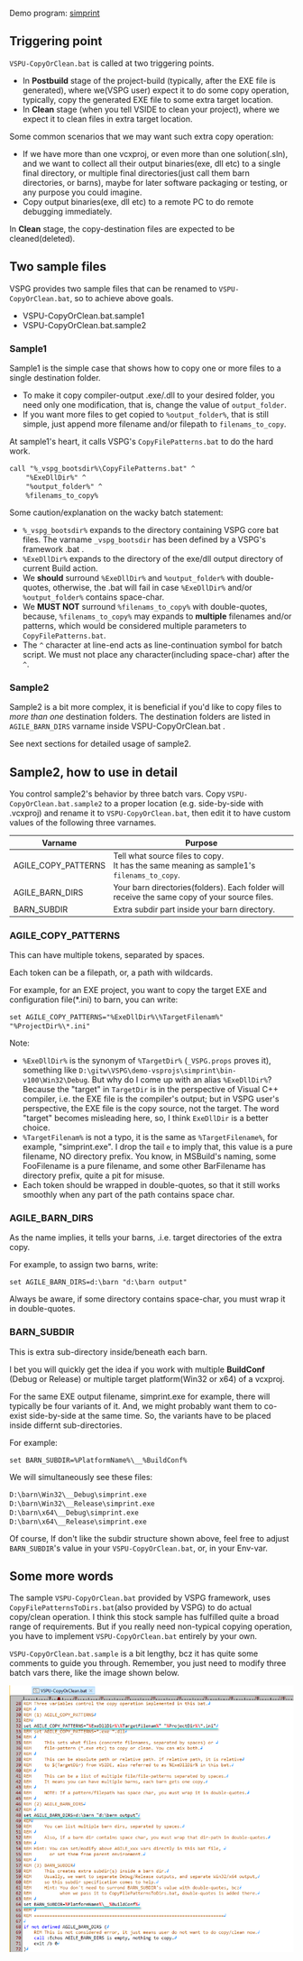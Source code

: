 
Demo program: [simprint](../../demo-vsprojs/simprint)

## Triggering point

`VSPU-CopyOrClean.bat` is called at two triggering points.

- In **Postbuild** stage of the project-build (typically, after the EXE file is generated), where we(VSPG user) expect it to do some copy operation, typically, copy the generated EXE file to some extra target location.
- In **Clean** stage (when you tell VSIDE to clean your project), where we expect it to clean files in extra target location.

Some common scenarios that we may want such extra copy operation:

- If we have more than one vcxproj, or even more than one solution(.sln), and we want to collect all their output binaries(exe, dll etc) to a single final directory, or multiple final directories(just call them barn directories, or barns), maybe for later software packaging or testing, or any purpose you could imagine.
- Copy output binaries(exe, dll etc) to a remote PC to do remote debugging immediately.

In **Clean** stage, the copy-destination files are expected to be cleaned(deleted).


## Two sample files

VSPG provides two sample files that can be renamed to `VSPU-CopyOrClean.bat`, so to achieve above goals.

- VSPU-CopyOrClean.bat.sample1
- VSPU-CopyOrClean.bat.sample2 

### Sample1

Sample1 is the simple case that shows how to copy one or more files to a single destination folder. 

- To make it copy compiler-output .exe/.dll to your desired folder, you need only one modification, that is, change the value of `output_folder`.
- If you want more files to get copied to `%output_folder%`, that is still simple, just append more filename and/or filepath to `filenams_to_copy`.

At sample1's heart, it calls VSPG's `CopyFilePatterns.bat` to do the hard work.

```
call "%_vspg_bootsdir%\CopyFilePatterns.bat" ^
	"%ExeDllDir%" ^
	"%output_folder%" ^
	%filenams_to_copy%
```

Some caution/explanation on the wacky batch statement:

- `%_vspg_bootsdir%` expands to the directory containing VSPG core bat files. The varname `_vspg_bootsdir` has been defined by a VSPG's framework .bat .
- `%ExeDllDir%` expands to the directory of the exe/dll output directory of current Build action.
- We **should** surround `%ExeDllDir%` and `%output_folder%` with double-quotes, otherwise, the .bat will fail in case `%ExeDllDir%` and/or `%output_folder%` contains space-char.
- We **MUST NOT** surround `%filenams_to_copy%` with double-quotes, because, `%filenams_to_copy%` may expands to **multiple** filenames and/or patterns, which would be considered multiple parameters to `CopyFilePatterns.bat`.
- The `^` character at line-end acts as line-continuation symbol for batch script. We must not place any character(including space-char) after the `^`.


### Sample2

Sample2 is a bit more complex, it is beneficial if you'd like to copy files to *more than one* destination folders. The destination folders are listed in `AGILE_BARN_DIRS` varname inside VSPU-CopyOrClean.bat .

See next sections for detailed usage of sample2.

## Sample2, how to use in detail

You control sample2's behavior by three batch vars. Copy `VSPU-CopyOrClean.bat.sample2` to a proper location (e.g. side-by-side with .vcxproj) and rename it to `VSPU-CopyOrClean.bat`, then edit it to have custom values of the following three varnames.

| Varname | Purpose |
| ------- | ------- |
| AGILE_COPY_PATTERNS | Tell what source files to copy. <br/> It has the same meaning as sample1's `filenams_to_copy`. |
| AGILE_BARN_DIRS | Your barn directories(folders). Each folder will receive the same copy of your source files. |
| BARN_SUBDIR | Extra subdir part inside your barn directory. |

### AGILE_COPY_PATTERNS

This can have multiple tokens, separated by spaces. 

Each token can be a filepath, or, a path with wildcards.

For example, for an EXE project, you want to copy the target EXE and configuration file(*.ini) to barn, you can write:

```
set AGILE_COPY_PATTERNS="%ExeDllDir%\%TargetFilenam%" "%ProjectDir%\*.ini"
```

Note: 
- `%ExeDllDir%` is the synonym of `%TargetDir%` (`_VSPG.props` proves it), something like `D:\gitw\VSPG\demo-vsprojs\simprint\bin-v100\Win32\Debug`. But why do I come up with an alias `%ExeDllDir%`? Because the "target" in `TargetDir` is in the perspective of Visual C++ compiler, i.e. the EXE file is the compiler's output; but in VSPG user's perspective, the EXE file is the copy source, not the target. The word "target" becomes misleading here, so, I think `ExeDllDir` is a better choice. 
- `%TargetFilenam%` is not a typo, it is the same as `%TargetFilename%`, for example, "simprint.exe". I drop the tail `e` to imply that, this value is a pure filename, NO directory prefix. You know, in MSBuild's naming, some FooFilename is a pure filename, and some other BarFilename has directory prefix, quite a pit for misuse.
- Each token should be wrapped in double-quotes, so that it still works smoothly when any part of the path contains space char.

### AGILE_BARN_DIRS

As the name implies, it tells your barns, .i.e. target directories of the extra copy.

For example, to assign two barns, write:

```
set AGILE_BARN_DIRS=d:\barn "d:\barn output"
```

Always be aware, if some directory contains space-char, you must wrap it in double-quotes.

### BARN_SUBDIR

This is extra sub-directory inside/beneath each barn.

I bet you will quickly get the idea if you work with multiple **BuildConf** (Debug or Release) or multiple target platform(Win32 or x64) of a vcxproj.

For the same EXE output filename, simprint.exe for example, there will typically be four variants of it. And, we might probably want them to co-exist side-by-side at the same time. So, the variants have to be placed inside differnt sub-directories.

For example:

```
set BARN_SUBDIR=%PlatformName%\__%BuildConf%
```

We will simultaneously see these files:

```
D:\barn\Win32\__Debug\simprint.exe
D:\barn\Win32\__Release\simprint.exe
D:\barn\x64\__Debug\simprint.exe
D:\barn\x64\__Release\simprint.exe
```

Of course, If don't like the subdir structure shown above, feel free to adjust `BARN_SUBDIR`'s value in your `VSPU-CopyOrClean.bat`, or, in your Env-var.


## Some more words

The sample `VSPU-CopyOrClean.bat` provided by VSPG framework, uses `CopyFilePatternsToDirs.bat`(also provided by VSPG) to do actual copy/clean operation. I think this stock sample has fulfilled quite a broad range of requirements. But if you really need non-typical copying operation, you have to implement `VSPU-CopyOrClean.bat` entirely by your own.

`VSPU-CopyOrClean.bat.sample` is a bit lengthy, bcz it has quite some comments to guide you through. Remember, you just need to modify three batch vars there, like the image shown below.

![simprint-VSPU-CopyOrClean.png](doc/simprint-VSPU-CopyOrClean.png)


